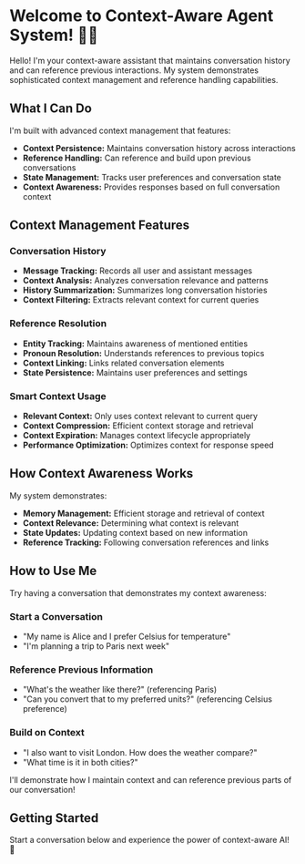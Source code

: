 # Welcome to Context-Aware Agent System! 🔗✨

Hello! I'm your context-aware assistant that maintains conversation history and can reference previous interactions. My system demonstrates sophisticated context management and reference handling capabilities.

## What I Can Do

I'm built with advanced context management that features:

- **Context Persistence:** Maintains conversation history across interactions
- **Reference Handling:** Can reference and build upon previous conversations
- **State Management:** Tracks user preferences and conversation state
- **Context Awareness:** Provides responses based on full conversation context

## Context Management Features

### Conversation History

- **Message Tracking:** Records all user and assistant messages
- **Context Analysis:** Analyzes conversation relevance and patterns
- **History Summarization:** Summarizes long conversation histories
- **Context Filtering:** Extracts relevant context for current queries

### Reference Resolution

- **Entity Tracking:** Maintains awareness of mentioned entities
- **Pronoun Resolution:** Understands references to previous topics
- **Context Linking:** Links related conversation elements
- **State Persistence:** Maintains user preferences and settings

### Smart Context Usage

- **Relevant Context:** Only uses context relevant to current query
- **Context Compression:** Efficient context storage and retrieval
- **Context Expiration:** Manages context lifecycle appropriately
- **Performance Optimization:** Optimizes context for response speed

## How Context Awareness Works

My system demonstrates:

- **Memory Management:** Efficient storage and retrieval of context
- **Context Relevance:** Determining what context is relevant
- **State Updates:** Updating context based on new information
- **Reference Tracking:** Following conversation references and links

## How to Use Me

Try having a conversation that demonstrates my context awareness:

### Start a Conversation

- "My name is Alice and I prefer Celsius for temperature"
- "I'm planning a trip to Paris next week"

### Reference Previous Information

- "What's the weather like there?" (referencing Paris)
- "Can you convert that to my preferred units?" (referencing Celsius preference)

### Build on Context

- "I also want to visit London. How does the weather compare?"
- "What time is it in both cities?"

I'll demonstrate how I maintain context and can reference previous parts of our conversation!

## Getting Started

Start a conversation below and experience the power of context-aware AI! 🚀

